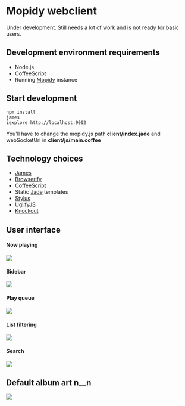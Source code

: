 # Mopidy webclient

Under development. 
Still needs a lot of work and is not ready for basic users.



## Development environment requirements

* Node.js
* CoffeeScript
* Running [Mopidy](http://www.mopidy.com/) instance



## Start development

    npm install
    james
    iexplore http://localhost:9002
    
You'll have to change the mopidy.js path **client/index.jade** and webSocketUrl in **client/js/main.coffee**

## Technology choices

* [James](https://github.com/leonidas/james.js)
* [Browserify](https://github.com/substack/node-browserify)
* [CoffeeScript](https://github.com/jashkenas/coffee-script)
* Static [Jade](https://github.com/visionmedia/jade) templates
* [Stylus](https://github.com/learnboost/stylus)
* [UglifyJS](https://github.com/mishoo/UglifyJS2)
* [Knockout](https://github.com/knockout/knockout)

## User interface

#### Now playing
![](http://i.imgur.com/rZ9ccqw.png)
#### Sidebar
![](http://i.imgur.com/5Ioopvk.png)

#### Play queue
![](http://i.imgur.com/71J3Cao.png)
#### List filtering
![](http://i.imgur.com/WQON8kv.png)
#### Search
![](http://i.imgur.com/pr8orlw.png)

## Default album art n__n
![](http://i.imgur.com/F8WJGOM.jpg)

